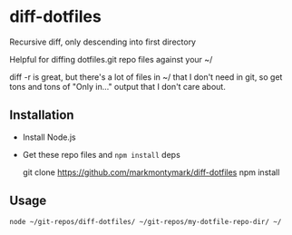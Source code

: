 # diff-dotfiles

Recursive diff, only descending into first directory

Helpful for diffing dotfiles.git repo files against your ~/

diff -r is great, but there's a lot of files in ~/ that I don't need in git, so get tons and tons of "Only in..." output that I don't care about.

## Installation

- Install Node.js
- Get these repo files and `npm install` deps
 
    git clone https://github.com/markmontymark/diff-dotfiles
    npm install

## Usage

    node ~/git-repos/diff-dotfiles/ ~/git-repos/my-dotfile-repo-dir/ ~/
    
